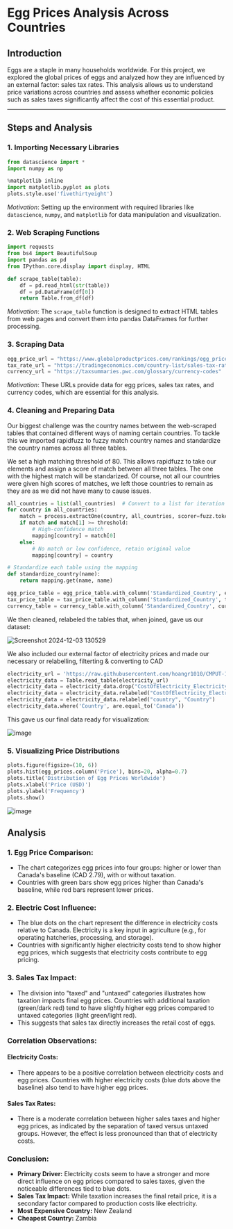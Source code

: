 
# **Egg Prices Analysis Across Countries**

## **Introduction**

Eggs are a staple in many households worldwide. For this project, we explored the global prices of eggs and analyzed how they are influenced by an external factor: sales tax rates. This analysis allows us to understand price variations across countries and assess whether economic policies such as sales taxes significantly affect the cost of this essential product.

---

## **Steps and Analysis**

### **1. Importing Necessary Libraries**
```python
from datascience import *
import numpy as np

%matplotlib inline
import matplotlib.pyplot as plots
plots.style.use('fivethirtyeight')
```
*Motivation*: Setting up the environment with required libraries like `datascience`, `numpy`, and `matplotlib` for data manipulation and visualization.

### **2. Web Scraping Functions**
```python
import requests
from bs4 import BeautifulSoup
import pandas as pd
from IPython.core.display import display, HTML

def scrape_table(table):
    df = pd.read_html(str(table))
    df = pd.DataFrame(df[0])
    return Table.from_df(df)
```
*Motivation*: The `scrape_table` function is designed to extract HTML tables from web pages and convert them into pandas DataFrames for further processing.

### **3. Scraping Data**
```python
egg_price_url = "https://www.globalproductprices.com/rankings/egg_prices/"
tax_rate_url = "https://tradingeconomics.com/country-list/sales-tax-rate"
currency_url = "https://taxsummaries.pwc.com/glossary/currency-codes"
```
*Motivation*: These URLs provide data for egg prices, sales tax rates, and currency codes, which are essential for this analysis.

### **4. Cleaning and Preparing Data**
Our biggest challenge was the country names between the web-scraped tables that contained different ways of naming certain countries. To tackle this we imported rapidfuzz to fuzzy match country names and standardize the country names across all three tables.

We set a high matching threshold of 80. This allows rapidfuzz to take our elements and assign a score of match between all three tables. The one with the highest match will be standarized. Of course, not all our countries were given high scores of matches, we left those countries to remain as they are as we did not have many to cause issues.

```python
all_countries = list(all_countries)  # Convert to a list for iteration
for country in all_countries:
    match = process.extractOne(country, all_countries, scorer=fuzz.token_sort_ratio)
    if match and match[1] >= threshold:
        # High-confidence match
        mapping[country] = match[0]
    else:
        # No match or low confidence, retain original value
        mapping[country] = country

# Standardize each table using the mapping
def standardize_country(name):
    return mapping.get(name, name)

egg_price_table = egg_price_table.with_column('Standardized_Country', egg_price_table.apply(standardize_country, 'Countries'))
tax_price_table = tax_price_table.with_column('Standardized_Country', tax_price_table.apply(standardize_country, 'Country'))
currency_table = currency_table.with_column('Standardized_Country', currency_table.apply(standardize_country, 'Territory'))
```
We then cleaned, relabeled the tables that, when joined, gave us our dataset: 

![Screenshot 2024-12-03 130529](https://github.com/user-attachments/assets/481f12aa-d0bd-4223-90c0-2efec3e1f080)

We also included our external factor of electricity prices and made our necessary or relabelling, filterting & converting to CAD

```python
electricity_url = 'https://raw.githubusercontent.com/hoangr1010/CMPUT-191---A3/refs/heads/main/data/cost-of-electricity-by-country-2024.csv'
electricity_data = Table.read_table(electricity_url)
electricity_data = electricity_data.drop("CostOfElectricity_ElectricityCost_USDPerkWh_2023March", "CostOfElectricity_ElectricityCost_USDPerkWh_2022Sept")
electricity_data = electricity_data.relabeled("CostOfElectricity_ElectricityCost_USDPerkWh_2024March", "Electricity Cost (USD/kWh) - 03/2024")
electricity_data = electricity_data.relabeled("country", "Country")
electricity_data.where('Country', are.equal_to('Canada'))
```
This gave us our final data ready for visualization:

![image](https://github.com/user-attachments/assets/bf32299e-d8fc-48e7-8466-0b3653da8e77)


### **5. Visualizing Price Distributions**
```python
plots.figure(figsize=(10, 6))
plots.hist(egg_prices.column('Price'), bins=20, alpha=0.7)
plots.title('Distribution of Egg Prices Worldwide')
plots.xlabel('Price (USD)')
plots.ylabel('Frequency')
plots.show()
```
![image](https://github.com/user-attachments/assets/1104df8f-5ddb-4fbb-bbde-60f5066513a9)

## Analysis

### 1. Egg Price Comparison:
- The chart categorizes egg prices into four groups: higher or lower than Canada's baseline (CAD 2.79), with or without taxation.
- Countries with green bars show egg prices higher than Canada's baseline, while red bars represent lower prices.

### 2. Electric Cost Influence:
- The blue dots on the chart represent the difference in electricity costs relative to Canada. Electricity is a key input in agriculture (e.g., for operating hatcheries, processing, and storage).
- Countries with significantly higher electricity costs tend to show higher egg prices, which suggests that electricity costs contribute to egg pricing.

### 3. Sales Tax Impact:
- The division into "taxed" and "untaxed" categories illustrates how taxation impacts final egg prices. Countries with additional taxation (green/dark red) tend to have slightly higher egg prices compared to untaxed categories (light green/light red).
- This suggests that sales tax directly increases the retail cost of eggs.

### Correlation Observations:
#### Electricity Costs:
- There appears to be a positive correlation between electricity costs and egg prices. Countries with higher electricity costs (blue dots above the baseline) also tend to have higher egg prices.

#### Sales Tax Rates:
- There is a moderate correlation between higher sales taxes and higher egg prices, as indicated by the separation of taxed versus untaxed groups. However, the effect is less pronounced than that of electricity costs.

### Conclusion:
- **Primary Driver:** Electricity costs seem to have a stronger and more direct influence on egg prices compared to sales taxes, given the noticeable differences tied to blue dots.
- **Sales Tax Impact:** While taxation increases the final retail price, it is a secondary factor compared to production costs like electricity.
- **Most Expensive Country:** New Zealand
- **Cheapest Country:** Zambia
